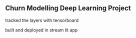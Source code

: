 ## Churn Modelling Deep Learning Project

tracked the layers with tensorboard

built and deployed in stream lit app
